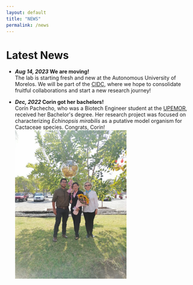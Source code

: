 ```yaml
---
layout: default
title: "NEWS"
permalink: /news
---
```

# Latest News

* <b><em> Aug 14, 2023 </em> We are moving!</b> <br>
  The lab is starting fresh and new at the Autonomous University of Morelos. We will be part of the [CIDC](http://www.cidc.uaem.mx), where we hope to consolidate fruitful collaborations and start a new research journey!

* <b><em> Dec, 2022 </em> Corin got her bachelors!</b> <br>
Corín Pachecho, who was a Biotech Engineer student at the [UPEMOR](https://www.upemor.edu.mx), received her Bachelor's degree. Her research project was focused on characterizing <i>Echinopsis mirabilis</i> as a putative model organism for Cactaceae species. Congrats, Corin! <img src=images/Coringrad.jpg width="300">
